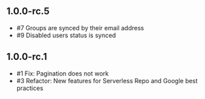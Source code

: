 ## 1.0.0-rc.5

- #7 Groups are synced by their email address
- #9 Disabled users status is synced

## 1.0.0-rc.1

- #1 Fix: Pagination does not work
- #3 Refactor: New features for Serverless Repo and Google best practices
